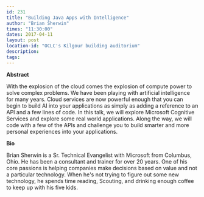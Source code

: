 ```yaml
---
id: 231
title: "Building Java Apps with Intelligence"
author: "Brian Sherwin"
times: "11:30:00"
dates: 2017-04-11
layout: post
location-id: "OCLC's Kilgour building auditorium"  
description: 
tags: 
---
```

 **Abstract**

With the explosion of the cloud comes the explosion of compute power to solve complex problems. We have been playing with artificial intelligence for many years. Cloud services are now powerful enough that you can begin to build AI into your applications as simply as adding a reference to an API and a few lines of code. In this talk, we will explore Microsoft Cognitive Services and explore some real world applications. Along the way, we will code with a few of the APIs and challenge you to build smarter and more personal experiences into your applications.

**Bio**

Brian Sherwin is a Sr. Technical Evangelist with Microsoft from Columbus, Ohio. He has been a consultant and trainer for over 20 years. One of his core passions is helping companies make decisions based on value and not a particular technology. When he's not trying to figure out some new technology, he spends time reading, Scouting, and drinking enough coffee to keep up with his five kids.

